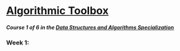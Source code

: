 # [Algorithmic Toolbox](https://www.coursera.org/learn/algorithmic-toolbox/)
##### Course 1 of 6 in the [Data Structures and Algorithms Specialization](https://www.coursera.org/specializations/data-structures-algorithms)

### Week 1:
